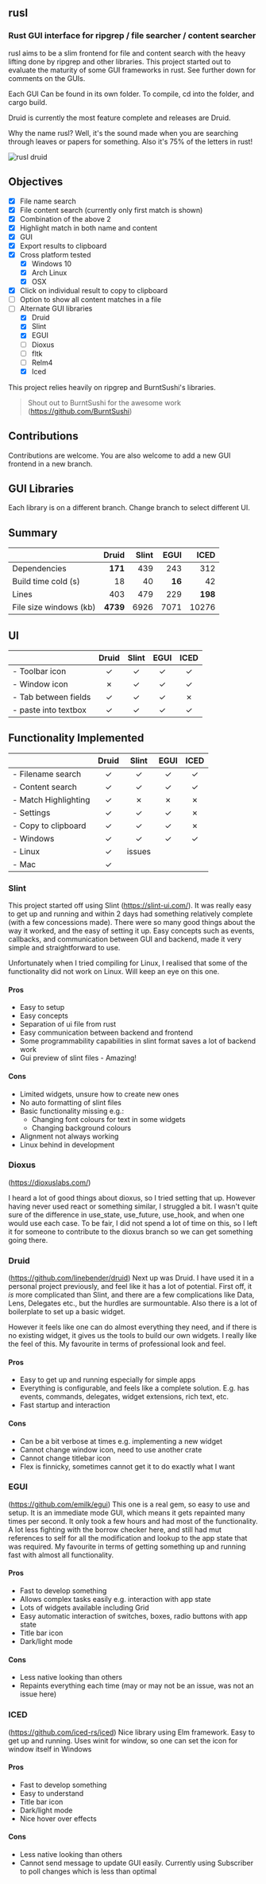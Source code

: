 ## rusl

### Rust GUI interface for ripgrep / file searcher / content searcher

rusl aims to be a slim frontend for file and content search with the heavy lifting done by ripgrep and other libraries. This project started out to evaluate the maturity of some GUI frameworks in rust. See further down for comments on the GUIs.

Each GUI Can be found in its own folder. To compile, cd into the folder, and cargo build.

Druid is currently the most feature complete and releases are Druid.

Why the name rusl? Well, it's the sound made when you are searching through leaves or papers for something. Also it's 75% of the letters in rust!

![rusl druid](https://user-images.githubusercontent.com/30464685/194580801-74021368-93e4-44e1-b0de-9237bc8a6839.png)



## Objectives
- [X] File name search
- [X]  File content search (currently only first match is shown)
- [X] Combination of the above 2
- [X] Highlight match in both name and content
- [X] GUI
- [X] Export results to clipboard
- [X] Cross platform tested
    - [X] Windows 10
    - [X] Arch Linux
    - [X] OSX
- [X] Click on individual result to copy to clipboard
- [ ] Option to show all content matches in a file
- [ ] Alternate GUI libraries 
    - [X] Druid
    - [X] Slint
    - [X] EGUI
    - [ ] Dioxus
    - [ ] fltk
    - [ ] Relm4
    - [X] Iced

This project relies heavily on ripgrep and BurntSushi's libraries. 
> Shout out to BurntSushi for the awesome work (https://github.com/BurntSushi)  

## Contributions
Contributions are welcome. You are also welcome to add a new GUI frontend in a new branch. 

## GUI Libraries
Each library is on a different branch. Change branch to select different UI.

Summary
----------
|                       |Druid   |Slint|EGUI  |ICED   |
|-                      |---:    |----:|---:  |----:  |
|Dependencies           |**171** |439  |243   |312    |
|Build time cold (s)    |18      |40   |**16**|42     |
|Lines                  |403     |479  | 229  |**198**|
|File size windows (kb) |**4739**|6926 |7071  |10276  |

UI 
--------
|                       |Druid  |Slint  |EGUI   |ICED   |
|-                      |:-----:|:-----:|:-----:|:-----:|
| - Toolbar icon        |&check;|&check;|&check;|&check;|
| - Window icon         |&cross;|&check;|&check;|&check;| 
| - Tab between fields  |&check;|&check;|&check;|&cross;| 
| - paste into textbox  |&check;|&check;|&check;|&check;| 

Functionality Implemented 
--------
|                       |Druid  |Slint  |EGUI   |ICED   |
|-                      |:-----:|:---:  |:--:   |:---:  |
| - Filename search     |&check;|&check;|&check;|&check;|
| - Content search      |&check;|&check;|&check;|&check;| 
| - Match Highlighting  |&check;|&cross;|&cross;|&cross;| 
| - Settings            |&check;|&check;|&check;|&cross;| 
| - Copy to clipboard   |&check;|&check;|&check;|&cross;| 
| - Windows             |&check;|&check;|&check;|&check;| 
| - Linux               |&check;|issues |       |       | 
| - Mac                 |&check;|       |       |       | 



### Slint 
This project started off using Slint (https://slint-ui.com/). It was really easy to get up and running and within 2 days had something relatively complete (with a few concessions made). 
There were so many good things about the way it worked, and the easy of setting it up. Easy concepts such as events, callbacks, and communication between GUI and backend, made it very simple and straightforward to use.

Unfortunately when I tried compiling for Linux, I realised that some of the functionality did not work on Linux. 
Will keep an eye on this one.

#### Pros
- Easy to setup
- Easy concepts
- Separation of ui file from rust
- Easy communication between backend and frontend
- Some programmability capabilities in slint format saves a lot of backend work  
- Gui preview of slint files - Amazing!

#### Cons
- Limited widgets, unsure how to create new ones
- No auto formatting of slint files
- Basic functionality missing e.g.:
    - Changing font colours for text in some widgets
    - Changing background colours
- Alignment not always working
- Linux behind in development

### Dioxus 
(https://dioxuslabs.com/)

I heard a lot of good things about dioxus, so I tried setting that up. However having never used react or something similar, I struggled a bit. I wasn't quite sure of the difference in use_state, use_future, use_hook, and when one would use each case.
To be fair, I did not spend a lot of time on this, so I left it for someone to contribute to the dioxus branch so we can get something going there. 


### Druid
(https://github.com/linebender/druid)
Next up was Druid. I have used it in a personal project previously, and feel like it has a lot of potential. First off, it *is* more complicated than Slint, and there are a few complications like Data, Lens, Delegates etc., but the hurdles are surmountable. Also there is a lot of boilerplate to set up a basic widget.

However it feels like one can do almost everything they need, and if there is no existing widget, it gives us the tools to build our own widgets.
I really like the feel of this.
My favourite in terms of professional look and feel.

#### Pros
- Easy to get up and running especially for simple apps
- Everything is configurable, and feels like a complete solution. E.g. has events, commands, delegates, widget extensions, rich text, etc.
- Fast startup and interaction

#### Cons
- Can be a bit verbose at times e.g. implementing a new widget
- Cannot change window icon, need to use another crate
- Cannot change titlebar icon
- Flex is finnicky, sometimes cannot get it to do exactly what I want


### EGUI
(https://github.com/emilk/egui)
This one is a real gem, so easy to use and setup. It is an immediate mode GUI, which means it gets repainted many times per second. It only took a few hours and had most of the functionality.
A lot less fighting with the borrow checker here, and still had mut references to self for all the modification and lookup to the app state that was required.
My favourite in terms of getting something up and running fast with almost all functionality.

#### Pros
- Fast to develop something
- Allows complex tasks easily e.g. interaction with app state
- Lots of widgets available including Grid
- Easy automatic interaction of switches, boxes, radio buttons with app state
- Title bar icon
- Dark/light mode
#### Cons
- Less native looking than others
- Repaints everything each time (may or may not be an issue, was not an issue here)


### ICED
(https://github.com/iced-rs/iced)
Nice library using Elm framework. Easy to get up and running. Uses winit for window, so one can set the icon for window itself in Windows

#### Pros
- Fast to develop something
- Easy to understand
- Title bar icon
- Dark/light mode
- Nice hover over effects
#### Cons
- Less native looking than others
- Cannot send message to update GUI easily. Currently using Subscriber to poll changes which is less than optimal
